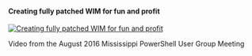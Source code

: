 ﻿#### Creating fully patched WIM for fun and profit

[![Creating fully patched WIM for fun and profit](https://i2.ytimg.com/vi/m3jrvfF3NVw/hqdefault.jpg "Creating fully patched WIM for fun and profit")](https://www.youtube.com/watch?v=m3jrvfF3NVw)

Video from the August 2016 Mississippi PowerShell User Group Meeting


